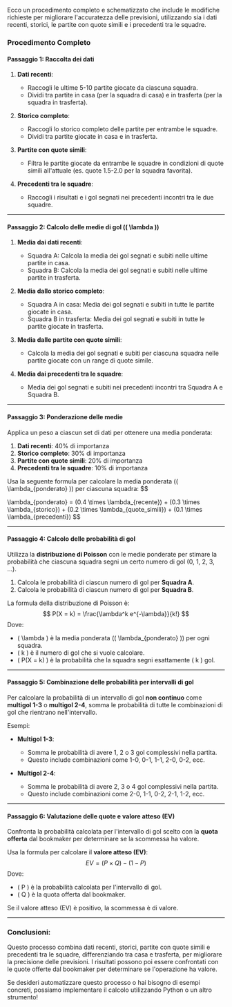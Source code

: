 Ecco un procedimento completo e schematizzato che include le modifiche richieste per migliorare l'accuratezza delle previsioni, utilizzando sia i dati recenti, storici, le partite con quote simili e i precedenti tra le squadre.

### Procedimento Completo

#### **Passaggio 1: Raccolta dei dati**

1. **Dati recenti**:
   - Raccogli le ultime 5-10 partite giocate da ciascuna squadra.
   - Dividi tra partite in casa (per la squadra di casa) e in trasferta (per la squadra in trasferta).

2. **Storico completo**:
   - Raccogli lo storico completo delle partite per entrambe le squadre.
   - Dividi tra partite giocate in casa e in trasferta.

3. **Partite con quote simili**:
   - Filtra le partite giocate da entrambe le squadre in condizioni di quote simili all'attuale (es. quote 1.5-2.0 per la squadra favorita).

4. **Precedenti tra le squadre**:
   - Raccogli i risultati e i gol segnati nei precedenti incontri tra le due squadre.

---

#### **Passaggio 2: Calcolo delle medie di gol (\( \lambda \))**

1. **Media dai dati recenti**:
   - Squadra A: Calcola la media dei gol segnati e subiti nelle ultime partite in casa.
   - Squadra B: Calcola la media dei gol segnati e subiti nelle ultime partite in trasferta.

2. **Media dallo storico completo**:
   - Squadra A in casa: Media dei gol segnati e subiti in tutte le partite giocate in casa.
   - Squadra B in trasferta: Media dei gol segnati e subiti in tutte le partite giocate in trasferta.

3. **Media dalle partite con quote simili**:
   - Calcola la media dei gol segnati e subiti per ciascuna squadra nelle partite giocate con un range di quote simile.

4. **Media dai precedenti tra le squadre**:
   - Media dei gol segnati e subiti nei precedenti incontri tra Squadra A e Squadra B.

---

#### **Passaggio 3: Ponderazione delle medie**

Applica un peso a ciascun set di dati per ottenere una media ponderata:

1. **Dati recenti**: 40% di importanza
2. **Storico completo**: 30% di importanza
3. **Partite con quote simili**: 20% di importanza
4. **Precedenti tra le squadre**: 10% di importanza

Usa la seguente formula per calcolare la media ponderata (\( \lambda_{ponderato} \)) per ciascuna squadra:
$$


\lambda_{ponderato} = (0.4 \times \lambda_{recente}) + (0.3 \times \lambda_{storico}) + (0.2 \times \lambda_{quote\_simili}) + (0.1 \times \lambda_{precedenti})
$$


---

#### **Passaggio 4: Calcolo delle probabilità di gol**

Utilizza la **distribuzione di Poisson** con le medie ponderate per stimare la probabilità che ciascuna squadra segni un certo numero di gol (0, 1, 2, 3, ...).

1. Calcola le probabilità di ciascun numero di gol per **Squadra A**.
2. Calcola le probabilità di ciascun numero di gol per **Squadra B**.

La formula della distribuzione di Poisson è:
$$
P(X = k) = \frac{\lambda^k e^{-\lambda}}{k!}
$$
Dove:
- \( \lambda \) è la media ponderata (\( \lambda_{ponderato} \)) per ogni squadra.
- \( k \) è il numero di gol che si vuole calcolare.
- \( P(X = k) \) è la probabilità che la squadra segni esattamente \( k \) gol.

---

#### **Passaggio 5: Combinazione delle probabilità per intervalli di gol**

Per calcolare la probabilità di un intervallo di gol **non continuo** come **multigol 1-3** o **multigol 2-4**, somma le probabilità di tutte le combinazioni di gol che rientrano nell'intervallo.

Esempi:

- **Multigol 1-3**:
  - Somma le probabilità di avere 1, 2 o 3 gol complessivi nella partita.
  - Questo include combinazioni come 1-0, 0-1, 1-1, 2-0, 0-2, ecc.

- **Multigol 2-4**:
  - Somma le probabilità di avere 2, 3 o 4 gol complessivi nella partita.
  - Questo include combinazioni come 2-0, 1-1, 0-2, 2-1, 1-2, ecc.

---

#### **Passaggio 6: Valutazione delle quote e valore atteso (EV)**

Confronta la probabilità calcolata per l'intervallo di gol scelto con la **quota offerta** dal bookmaker per determinare se la scommessa ha valore.

Usa la formula per calcolare il **valore atteso (EV)**:
$$
EV = (P \times Q) - (1 - P)
$$
Dove:
- \( P \) è la probabilità calcolata per l'intervallo di gol.
- \( Q \) è la quota offerta dal bookmaker.

Se il valore atteso (EV) è positivo, la scommessa è di valore.

---

### Conclusioni:

Questo processo combina dati recenti, storici, partite con quote simili e precedenti tra le squadre, differenziando tra casa e trasferta, per migliorare la precisione delle previsioni. I risultati possono poi essere confrontati con le quote offerte dal bookmaker per determinare se l'operazione ha valore.

Se desideri automatizzare questo processo o hai bisogno di esempi concreti, possiamo implementare il calcolo utilizzando Python o un altro strumento!